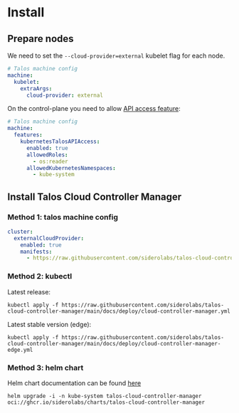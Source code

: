 # Install

## Prepare nodes

We need to set the `--cloud-provider=external` kubelet flag for each node.

```yaml
# Talos machine config
machine:
  kubelet:
    extraArgs:
      cloud-provider: external
```

On the control-plane you need to allow [API access feature](https://www.talos.dev/v1.2/reference/configuration/#featuresconfig):

```yaml
# Talos machine config
machine:
  features:
    kubernetesTalosAPIAccess:
      enabled: true
      allowedRoles:
        - os:reader
      allowedKubernetesNamespaces:
        - kube-system
```

## Install Talos Cloud Controller Manager

### Method 1: talos machine config

```yaml
cluster:
  externalCloudProvider:
    enabled: true
    manifests:
      - https://raw.githubusercontent.com/siderolabs/talos-cloud-controller-manager/main/docs/deploy/cloud-controller-manager.yml
```

### Method 2: kubectl

Latest release:

```shell
kubectl apply -f https://raw.githubusercontent.com/siderolabs/talos-cloud-controller-manager/main/docs/deploy/cloud-controller-manager.yml
```

Latest stable version (edge):

```shell
kubectl apply -f https://raw.githubusercontent.com/siderolabs/talos-cloud-controller-manager/main/docs/deploy/cloud-controller-manager-edge.yml
```

### Method 3: helm chart

Helm chart documentation can be found [here](../charts/talos-cloud-controller-manager/README.md)

```shell
helm upgrade -i -n kube-system talos-cloud-controller-manager oci://ghcr.io/siderolabs/charts/talos-cloud-controller-manager
```
